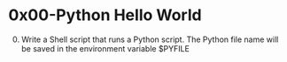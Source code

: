 # 0x00-Python Hello World

0. Write a Shell script that runs a Python script.
The Python file name will be saved in the environment variable $PYFILE
